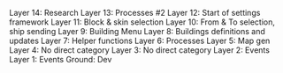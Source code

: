 Layer 14: Research
Layer 13: Processes #2
Layer 12: Start of settings framework
Layer 11: Block & skin selection
Layer 10: From & To selection, ship sending
Layer   9: Building Menu
Layer   8: Buildings definitions and updates
Layer   7: Helper functions
Layer   6: Processes
Layer   5: Map gen
Layer   4: No direct category
Layer   3: No direct category
Layer   2: Events
Layer   1: Events
Ground: Dev
